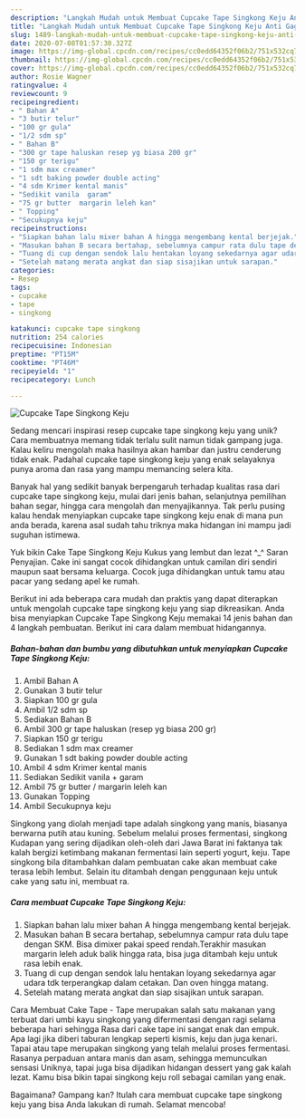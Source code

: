 ```yaml
---
description: "Langkah Mudah untuk Membuat Cupcake Tape Singkong Keju Anti Gagal"
title: "Langkah Mudah untuk Membuat Cupcake Tape Singkong Keju Anti Gagal"
slug: 1489-langkah-mudah-untuk-membuat-cupcake-tape-singkong-keju-anti-gagal
date: 2020-07-08T01:57:30.327Z
image: https://img-global.cpcdn.com/recipes/cc0edd64352f06b2/751x532cq70/cupcake-tape-singkong-keju-foto-resep-utama.jpg
thumbnail: https://img-global.cpcdn.com/recipes/cc0edd64352f06b2/751x532cq70/cupcake-tape-singkong-keju-foto-resep-utama.jpg
cover: https://img-global.cpcdn.com/recipes/cc0edd64352f06b2/751x532cq70/cupcake-tape-singkong-keju-foto-resep-utama.jpg
author: Rosie Wagner
ratingvalue: 4
reviewcount: 9
recipeingredient:
- " Bahan A"
- "3 butir telur"
- "100 gr gula"
- "1/2 sdm sp"
- " Bahan B"
- "300 gr tape haluskan resep yg biasa 200 gr"
- "150 gr terigu"
- "1 sdm max creamer"
- "1 sdt baking powder double acting"
- "4 sdm Krimer kental manis"
- "Sedikit vanila  garam"
- "75 gr butter  margarin leleh kan"
- " Topping"
- "Secukupnya keju"
recipeinstructions:
- "Siapkan bahan lalu mixer bahan A hingga mengembang kental berjejak."
- "Masukan bahan B secara bertahap, sebelumnya campur rata dulu tape dengan SKM. Bisa dimixer pakai speed rendah.Terakhir masukan margarin leleh aduk balik hingga rata, bisa juga ditambah keju untuk rasa lebih enak."
- "Tuang di cup dengan sendok lalu hentakan loyang sekedarnya agar udara tdk terperangkap dalam cetakan. Dan oven hingga matang."
- "Setelah matang merata angkat dan siap sisajikan untuk sarapan."
categories:
- Resep
tags:
- cupcake
- tape
- singkong

katakunci: cupcake tape singkong 
nutrition: 254 calories
recipecuisine: Indonesian
preptime: "PT15M"
cooktime: "PT46M"
recipeyield: "1"
recipecategory: Lunch

---
```



![Cupcake Tape Singkong Keju](https://img-global.cpcdn.com/recipes/cc0edd64352f06b2/751x532cq70/cupcake-tape-singkong-keju-foto-resep-utama.jpg)

Sedang mencari inspirasi resep cupcake tape singkong keju yang unik? Cara membuatnya memang tidak terlalu sulit namun tidak gampang juga. Kalau keliru mengolah maka hasilnya akan hambar dan justru cenderung tidak enak. Padahal cupcake tape singkong keju yang enak selayaknya punya aroma dan rasa yang mampu memancing selera kita.

Banyak hal yang sedikit banyak berpengaruh terhadap kualitas rasa dari cupcake tape singkong keju, mulai dari jenis bahan, selanjutnya pemilihan bahan segar, hingga cara mengolah dan menyajikannya. Tak perlu pusing kalau hendak menyiapkan cupcake tape singkong keju enak di mana pun anda berada, karena asal sudah tahu triknya maka hidangan ini mampu jadi suguhan istimewa.

Yuk bikin Cake Tape Singkong Keju Kukus yang lembut dan lezat ^_^ Saran Penyajian. Cake ini sangat cocok dihidangkan untuk camilan diri sendiri maupun saat bersama keluarga. Cocok juga dihidangkan untuk tamu atau pacar yang sedang apel ke rumah.


Berikut ini ada beberapa cara mudah dan praktis yang dapat diterapkan untuk mengolah cupcake tape singkong keju yang siap dikreasikan. Anda bisa menyiapkan Cupcake Tape Singkong Keju memakai 14 jenis bahan dan 4 langkah pembuatan. Berikut ini cara dalam membuat hidangannya.

<!--inarticleads1-->

##### Bahan-bahan dan bumbu yang dibutuhkan untuk menyiapkan Cupcake Tape Singkong Keju:

1. Ambil  Bahan A
1. Gunakan 3 butir telur
1. Siapkan 100 gr gula
1. Ambil 1/2 sdm sp
1. Sediakan  Bahan B
1. Ambil 300 gr tape haluskan (resep yg biasa 200 gr)
1. Siapkan 150 gr terigu
1. Sediakan 1 sdm max creamer
1. Gunakan 1 sdt baking powder double acting
1. Ambil 4 sdm Krimer kental manis
1. Sediakan Sedikit vanila + garam
1. Ambil 75 gr butter / margarin leleh kan
1. Gunakan  Topping
1. Ambil Secukupnya keju


Singkong yang diolah menjadi tape adalah singkong yang manis, biasanya berwarna putih atau kuning. Sebelum melalui proses fermentasi, singkong Kudapan yang sering dijadikan oleh-oleh dari Jawa Barat ini faktanya tak kalah bergizi ketimbang makanan fermentasi lain seperti yogurt, keju. Tape singkong bila ditambahkan dalam pembuatan cake akan membuat cake terasa lebih lembut. Selain itu ditambah dengan penggunaan keju untuk cake yang satu ini, membuat ra. 

<!--inarticleads2-->

##### Cara membuat Cupcake Tape Singkong Keju:

1. Siapkan bahan lalu mixer bahan A hingga mengembang kental berjejak.
1. Masukan bahan B secara bertahap, sebelumnya campur rata dulu tape dengan SKM. Bisa dimixer pakai speed rendah.Terakhir masukan margarin leleh aduk balik hingga rata, bisa juga ditambah keju untuk rasa lebih enak.
1. Tuang di cup dengan sendok lalu hentakan loyang sekedarnya agar udara tdk terperangkap dalam cetakan. Dan oven hingga matang.
1. Setelah matang merata angkat dan siap sisajikan untuk sarapan.


Cara Membuat Cake Tape - Tape merupakan salah satu makanan yang terbuat dari umbi kayu singkong yang difermentasi dengan ragi selama beberapa hari sehingga Rasa dari cake tape ini sangat enak dan empuk. Apa lagi jika diberi taburan lengkap seperti kismis, keju dan juga kenari. Tapai atau tape merupakan singkong yang telah melalui proses fermentasi. Rasanya perpaduan antara manis dan asam, sehingga memunculkan sensasi Uniknya, tapai juga bisa dijadikan hidangan dessert yang gak kalah lezat. Kamu bisa bikin tapai singkong keju roll sebagai camilan yang enak. 

Bagaimana? Gampang kan? Itulah cara membuat cupcake tape singkong keju yang bisa Anda lakukan di rumah. Selamat mencoba!

